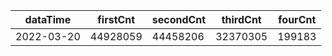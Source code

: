 |dataTime|firstCnt|secondCnt|thirdCnt|fourCnt|
|-|-|-|-|-|
|2022-03-20|44928059|44458206|32370305|199183|